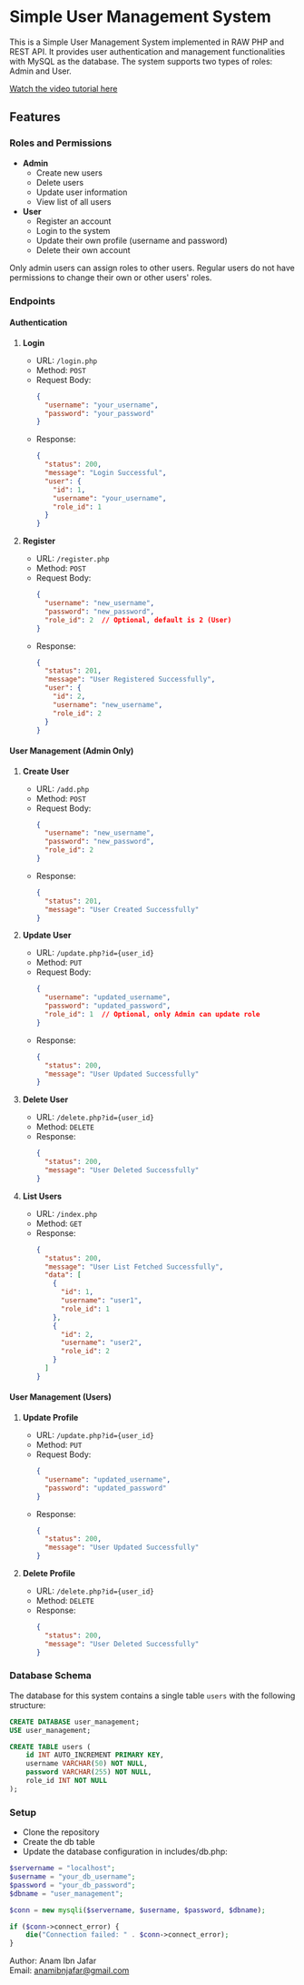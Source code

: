 # Simple User Management System

This is a Simple User Management System implemented in RAW PHP and REST API. It provides user authentication and management functionalities with MySQL as the database. The system supports two types of roles: Admin and User.

[Watch the video tutorial here](https://youtu.be/Uz3D7cbLPVM)

## Features

### Roles and Permissions

- **Admin**
  - Create new users
  - Delete users
  - Update user information
  - View list of all users
- **User**
  - Register an account
  - Login to the system
  - Update their own profile (username and password)
  - Delete their own account

Only admin users can assign roles to other users. Regular users do not have permissions to change their own or other users' roles.

### Endpoints

#### Authentication

1. **Login**
   - URL: `/login.php`
   - Method: `POST`
   - Request Body:
     ```json
     {
       "username": "your_username",
       "password": "your_password"
     }
     ```
   - Response:
     ```json
     {
       "status": 200,
       "message": "Login Successful",
       "user": {
         "id": 1,
         "username": "your_username",
         "role_id": 1
       }
     }
     ```

2. **Register**
   - URL: `/register.php`
   - Method: `POST`
   - Request Body:
     ```json
     {
       "username": "new_username",
       "password": "new_password",
       "role_id": 2  // Optional, default is 2 (User)
     }
     ```
   - Response:
     ```json
     {
       "status": 201,
       "message": "User Registered Successfully",
       "user": {
         "id": 2,
         "username": "new_username",
         "role_id": 2
       }
     }
     ```

#### User Management (Admin Only)

1. **Create User**
   - URL: `/add.php`
   - Method: `POST`
   - Request Body:
     ```json
     {
       "username": "new_username",
       "password": "new_password",
       "role_id": 2
     }
     ```
   - Response:
     ```json
     {
       "status": 201,
       "message": "User Created Successfully"
     }
     ```

2. **Update User**
   - URL: `/update.php?id={user_id}`
   - Method: `PUT`
   - Request Body:
     ```json
     {
       "username": "updated_username",
       "password": "updated_password",
       "role_id": 1  // Optional, only Admin can update role
     }
     ```
   - Response:
     ```json
     {
       "status": 200,
       "message": "User Updated Successfully"
     }
     ```

3. **Delete User**
   - URL: `/delete.php?id={user_id}`
   - Method: `DELETE`
   - Response:
     ```json
     {
       "status": 200,
       "message": "User Deleted Successfully"
     }
     ```

4. **List Users**
   - URL: `/index.php`
   - Method: `GET`
   - Response:
     ```json
     {
       "status": 200,
       "message": "User List Fetched Successfully",
       "data": [
         {
           "id": 1,
           "username": "user1",
           "role_id": 1
         },
         {
           "id": 2,
           "username": "user2",
           "role_id": 2
         }
       ]
     }
     ```

#### User Management (Users)

1. **Update Profile**
   - URL: `/update.php?id={user_id}`
   - Method: `PUT`
   - Request Body:
     ```json
     {
       "username": "updated_username",
       "password": "updated_password"
     }
     ```
   - Response:
     ```json
     {
       "status": 200,
       "message": "User Updated Successfully"
     }
     ```

2. **Delete Profile**
   - URL: `/delete.php?id={user_id}`
   - Method: `DELETE`
   - Response:
     ```json
     {
       "status": 200,
       "message": "User Deleted Successfully"
     }
     ```

### Database Schema

The database for this system contains a single table `users` with the following structure:

```sql
CREATE DATABASE user_management;
USE user_management;

CREATE TABLE users (
    id INT AUTO_INCREMENT PRIMARY KEY,
    username VARCHAR(50) NOT NULL,
    password VARCHAR(255) NOT NULL,
    role_id INT NOT NULL
);
```                    
                                                                                                                            
  

### Setup

- Clone the repository
- Create the db table
- Update the database configuration in includes/db.php:                                         
```php
$servername = "localhost";
$username = "your_db_username";
$password = "your_db_password";
$dbname = "user_management";

$conn = new mysqli($servername, $username, $password, $dbname);

if ($conn->connect_error) {
    die("Connection failed: " . $conn->connect_error);
}                                                                                
```                    
                                          
  
  

Author: Anam Ibn Jafar  
Email: [anamibnjafar@gmail.com](mailto:anamibnjafar@gmail.com)                                        
  
  

